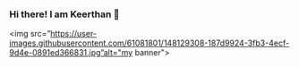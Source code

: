 ### Hi there! I am Keerthan 👋

<!--
**Keerthan1994/Keerthan1994** is a ✨ _special_ ✨ repository because its `README.md` (this file) appears on your GitHub profile.

Here are some ideas to get you started:

- 🔭 I’m currently working on ...
- 🌱 I’m currently learning ...
- 👯 I’m looking to collaborate on ...
- 🤔 I’m looking for help with ...
- 💬 Ask me about ...
- 📫 How to reach me: ...
- 😄 Pronouns: ...
- ⚡ Fun fact: ...
-->

<img src=”https://user-images.githubusercontent.com/61081801/148129308-187d9924-3fb3-4ecf-9d4e-0891ed366831.jpg”alt="my banner">



